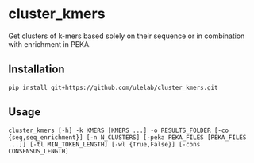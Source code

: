 # cluster_kmers
Get clusters of k-mers based solely on their sequence or in combination with enrichment in PEKA. 

## Installation

```pip install git+https://github.com/ulelab/cluster_kmers.git```


## Usage
```
cluster_kmers [-h] -k KMERS [KMERS ...] -o RESULTS_FOLDER [-co {seq,seq_enrichment}] [-n N_CLUSTERS] [-peka PEKA_FILES [PEKA_FILES ...]] [-tl MIN_TOKEN_LENGTH] [-wl {True,False}] [-cons CONSENSUS_LENGTH]
```


